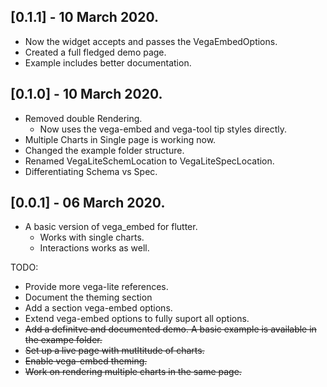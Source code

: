 ## [0.1.1] - 10 March 2020.

- Now the widget accepts and passes the VegaEmbedOptions.
- Created a full fledged demo page.
- Example includes better documentation.

## [0.1.0] - 10 March 2020.

- Removed double Rendering.
  - Now uses the vega-embed and vega-tool tip styles directly.
- Multiple Charts in Single page is working now.
- Changed the example folder structure.
- Renamed VegaLiteSchemLocation to VegaLiteSpecLocation.
- Differentiating Schema vs Spec.

## [0.0.1] - 06 March 2020.

- A basic version of vega_embed for flutter.
  - Works with single charts.
  - Interactions works as well.

TODO:

- Provide more vega-lite references.
- Document the theming section
- Add a section vega-embed options.
- Extend vega-embed options to fully suport all options.
- ~~Add a definitve and documented demo. A basic example is available in the exampe folder.~~
- ~~Set up a live page with mutltitude of charts.~~
- ~~Enable vega-embed theming.~~
- ~~Work on rendering multiple charts in the same page.~~
